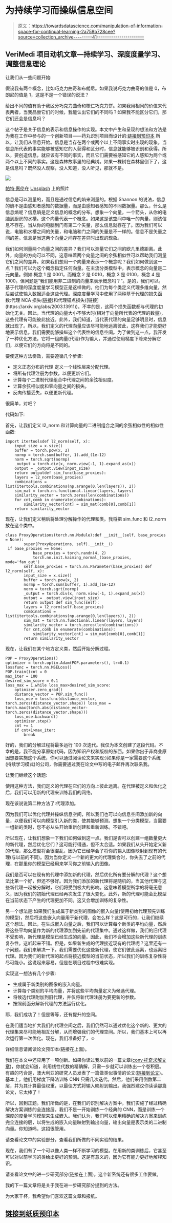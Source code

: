# 为持续学习而操纵信息空间

> 原文：<https://towardsdatascience.com/manipulation-of-information-space-for-continual-learning-2a758b728cee?source=collection_archive---------41----------------------->

## VeriMedi 项目动机文章—持续学习、深度度量学习、调整信息理论

让我们从一些问题开始:

假设我有两个概念，比如巧克力曲奇和布朗尼。如果我说巧克力曲奇的值是 0，布朗尼的值是 1，这是不是一个错误的说法？

给出不同的值有助于我区分巧克力曲奇和核仁巧克力饼。如果我用相同的价值来代表两者，当我品尝它们的时候，我能认出它们的不同吗？如果我不能区分它们，那它们还会是信息吗？

这个帖子是关于信息的表示和信息操作的实现。本文中产生和呈现的想法和方法是为我在工作中参与的一个创新项目——药丸识别项目而设计的:[链接到预印本](https://www.researchgate.net/publication/350995592_VeriMedi_Pill_Identification_using_Proxy-_based_Deep_Metric_Learning_and_Exact_Solution)
所以，让我们从信息开始。信息是当存在两个或两个以上不同事实时出现的现象。当信息所代表的事实能够被感知它的人获得和区分时，信息就能够被识别和获得。所以，要创造信息，就应该有不同的事实，而且它们需要被感知它的人感知为两个或两个以上不同的事实。这是森林故事里的经典树。如果一棵树在森林里倒下了，这是信息吗？既然没人观察，没人知道，没人听见，那就不是。

![](img/86d92de63cbb24366c148459ccd08a18.png)

[帕特·惠伦](https://unsplash.com/@patwhelen?utm_source=medium&utm_medium=referral)在 [Unsplash](https://unsplash.com?utm_source=medium&utm_medium=referral) 上的照片

信息是可以测量的，而且是通过信息的熵来测量的。根据 Shannon 的说法，信息的熵不是由感知者感知的数据量，而是由感知者感知的不同数据量。那么，什么是信息熵呢？信息熵是定义信息的概念的分布。想象一个向量，一个箭头，从你的电脑到厨房的水槽。这个向量代表一个概念。如果这是该空间中唯一的向量，则该信息不存在。当从你的电脑到门有第二个矢量，那么信息就存在了。因为我们可以说，电脑和水槽之间的矢量，和电脑和门之间的矢量是不一样的。信息不是矢量之间的差。信息是当这两个向量之间存在差异时出现的现象。

我们如何测量两个向量之间的差异？我们可以测量它们之间的欧几里德距离。此外，向量的方向可以不同，这意味着两个向量之间的余弦相似性可以帮助我们测量它们之间的差异。如果我们想用一个向量来表示一个概念呢？我们如何做到这一点？我们可以为这个概念指定任何向量。在主流分类模型中，表示概念的向量是二元向量。例如:概念 1 是 0001，而概念 2 是 0010，概念 3 是 0100，概念 4 是 1000。但问题是“我们能用非二进制的向量来表示概念吗？”。是的，我们可以。基于代理的深度度量学习模型正是这样做的。他们为每个类定义代理多维向量，然后尝试使输入数据适合这些代理。深度度量学习中使用了两种基于代理的损失函数:代理 NCA 损失([链接](https://arxiv.org/pdf/1703.07464.pdf#:~:text=Proxy%2DNCA%20converges%20about%20three,than%20to%20the%20dissimilar%20one.))和代理锚点损失([链接](https://arxiv.org/abs/2003.13911))。不幸的是，这两个损失函数都与代理的初始化无关。因此，当代理的向量大小不够大时(相对于向量所代表的代理的数量)，这些代理有可能彼此接近。此外，我们知道，当代表代理的向量足够明显时，信息就出现了。所以，我们定义的代理向量应该尽可能地远离彼此，这样我们才能更好地表示信息。我们需要能够操纵这个代表性的信息空间。为了做到这一点，我开发了一种优化方法，它将一组向量(代理)作为输入，并通过使用梯度下降来分解它们，以便它们的方向将是不同的。

要使这种方法奏效，需要遵循几个步骤:

*   定义正态分布的代理
    定义一个线性层来分配代理。
*   将所有代理注册为参数，以便更新它们。
*   计算每个二进制代理组合中代理之间的余弦相似度。
*   计算余弦相似度和零向量之间的损失。
*   反向传播丢失，以便更新代理。

很简单，对吧？

代码如下:

首先，让我们定义 l2_norm 和计算向量的二进制组合之间的余弦相似性的相似性函数:

```
import itertoolsdef l2_norm(self, x):
    input_size = x.size()
    buffer = torch.pow(x, 2)
    normp = torch.sum(buffer, 1).add_(1e-12)
    norm = torch.sqrt(normp)
    _output = torch.div(x, norm.view(-1, 1).expand_as(x))
    output = _output.view(input_size)
    return outputdef sim_func(base_proxies):
    layers = l2_norm(base_proxies)
    combinations = list(itertools.combinations(np.arange(0,len(layers)), 2))
    sim_mat = torch.nn.functional.linear(layers, layers)
    similarity_vector = torch.zeros(len(combinations))
    for cnt,comb in enumerate(combinations):
        similarity_vector[cnt] = sim_mat[comb[0],comb[1]]
    return similarity_vector
```

现在，让我们定义稍后将处理分解操作的代理和类。我将把 sim_func 和 l2_norm 放在这个类中。

```
class ProxyOperations(torch.nn.Module):def __init__(self, base_proxies = None):
        super(ProxyOperations, self).__init__()
 if base_proxies == None:
            base_proxies = torch.randn(4, 2)
            torch.nn.init.kaiming_normal_(base_proxies, mode='fan_out')
        self.base_proxies = torch.nn.Parameter(base_proxies) def l2_norm(self, x):
        input_size = x.size()
        buffer = torch.pow(x, 2)
        normp = torch.sum(buffer, 1).add_(1e-12)
        norm = torch.sqrt(normp)
        _output = torch.div(x, norm.view(-1, 1).expand_as(x))
        output = _output.view(input_size)
        return output def sim_func(self):
        layers = l2_norm(self.base_proxies)
        combinations = list(itertools.combinations(np.arange(0,len(layers)), 2))
        sim_mat = torch.nn.functional.linear(layers, layers)
        similarity_vector = torch.zeros(len(combinations))
        for cnt,comb in enumerate(combinations):
            similarity_vector[cnt] = sim_mat[comb[0],comb[1]]
        return similarity_vector
```

现在，让我们在某个地方定义类，然后开始分解过程。

```
POP = ProxyOperations()
optimizer = torch.optim.Adam(POP.parameters(), lr=0.1)
lossfunc = torch.nn.MSELoss()
POP.train()cnt = 0
max_iter = 100
desired_sim_score = 0.1
loss_max = 1.while loss_max>desired_sim_score:
    optimizer.zero_grad()
    distance_vector = POP.sim_func()
    loss_mse = lossfunc(distance_vector, torch.zeros(distance_vector.shape)) loss_max = torch.max(torch.abs(distance_vector-torch.zeros(distance_vector.shape)))
    loss_mse.backward()
    optimizer.step()
    cnt += 1
    if cnt+1>max_iter:
        break
```

好的，我们的分解过程将最多运行 100 次迭代。我仅为本文创建了这段代码。不幸的是，我不能分享原始代码，因为知识产权和版权的东西。如果你出于非商业原因想要实施这个系统，你可以通过阅读论文来实现:)如果你是一家需要这个系统(持续学习模式)的公司，你需要通过我在论文中写的电子邮件再次联系我。

让我们继续这个话题:

使用这种方法，我们定义的代理在它们的方向上彼此远离。在代理被定义和优化之后，我们可以用新的代理来训练我们的网络。

现在该说说第二种方法了:代理添加。

因为我们可以优化代理并操纵信息空间，所以我们也可以向信息空间添加新的向量，以便我们可以向模型引入新的类，使其能够预测。想象一个分类模型，当需要一组新的类时，您不必从头开始重新创建和重新训练。不错吧。

所以现在，让我们想象一下我们如何做到这一点。我们是否可以创建一组数量更大的新代理，然后优化它们？这可能行得通，但不太合适。如果我们从头开始定义新的代理，那么模型将会很混乱，因为它已经学会了将你的输入图像映射到现有的代理(与以前的不同)。因为当你定义一个新的更大的代理集合时，你失去了之前的代理，在那里你的模型已经用来学习你之前输入的图像。

我们是否可以在现有的代理中添加新的代理，然后优化所有要分解的代理？这个想法比第一个好，但还不够好。因为我们添加的新代理将是随机的，当其他代理与这些新代理一起被分解时，它们将受到极大的影响。这意味着模型所学的将毫无意义，因为我们的初始代理已经再次发生了很大变化。此外，新的代理可能会比模型在当前状态下产生的代理更加不同。这又会增加训练的复杂性。

另一个想法是:如果我们生成属于新类别的图像的嵌入向量(使用初始代理预先训练的模型)，然后将这些嵌入向量用于新代理，会怎么样？这是可行的，让我们继续这个想法。因此，在生成嵌入向量之后，我们可以计算每个新类的平均向量，然后将这些平均向量作为新的代理添加到先前的代理集中。通过这样做，我们的旧代理不受影响，新代理是模型已经生成的向量。因此，我们不会增加这些新代理的训练复杂性。这听起来不错。但是，如果新生成的代理接近现有的代理呢？这里还有一个问题，我们来解决一下。我们需要优化这些新代理，使它们彼此远离，也远离旧代理。因为我们的新代理的起点将接近模型的当前状态，所以我们的训练复杂性将尽可能小。这说起来容易，但是在项目过程中很难实现。

实现这一想法有几个步骤:

*   生成属于新类别的图像的嵌入向量。
*   计算每个类别的平均向量，并将这些平均向量定义为候选代理。
*   将候选代理附加到旧代理，并仅将新代理注册为要更新的参数。
*   按照前面分解新代理的方法运行优化。

耶，我们成功了！但是等等，还有提升的空间。

在我们适当地扩大我们的代理空间之后，我们仍然可以通过优化这个新的、更大的代理集来尽可能地相互分解，从而增强我们的代理空间。所以，我们基本上可以再次运行第一次优化。现在，我们准备好了，☺

详细信息请阅读论文预印本(链接在上面)。

我们在本文中还应用了一项创新。如果你读过我以前的一篇文章([conv·托奇求解文章](/backpropagation-in-convolution-layers-using-system-solution-torch-solve-a00139da00db))，你就会知道，利用线性代数的精确解，只需一步就可以训练出一个卷积层。有趣的巧合是，澳大利亚的研究人员发表了一篇做类似事情的论文([链接到论文](https://link.springer.com/chapter/10.1007%2F978-3-030-63823-8_63))。基本上，他们用梯度下降法训练 CNN 只需几次迭代。然后，他们采用倒数第二层，并为其计算最佳权重，以最佳方式将输入映射到输出。我强烈建议你读读那篇论文，它太棒了！

所以，回到正题。我们所做的是，在我们的识别解决方案中，我们实施了经过精确解决方案训练的全连接层。我们不是一开始训练一个经典的 CNN，而是训练一个深度的度量学习模型来生成嵌入。我们认为，我们可以使用精确的解决方案来训练完全连接的层，以将生成的嵌入向量映射到输出向量，输出向量是表示类的二进制向量。你知道吗，这招很管用。

请查看论文中的实验部分，查看我们所做的不同实验的结果。

现在，我们有了一个可以像人类一样不断学习的模型。在用新的类训练后，它甚至可以对以前学习的类给出更好的预测。这是有意义的，因为它有能力更好地解释知识。

请查看论文中的进一步研究部分(链接在上面)。这个新系统还有很多工作要做。

我的下一篇文章将是关于我在进一步研究部分提到的方法。

为大家干杯，我希望你们喜欢这篇文章和报纸。

## [链接到纸质预印本](https://www.researchgate.net/publication/350995592_VeriMedi_Pill_Identification_using_Proxy-_based_Deep_Metric_Learning_and_Exact_Solution)